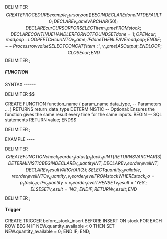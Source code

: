 DELIMITER $$
CREATE PROCEDURE example_cursor_loop()
BEGIN
    DECLARE done INT DEFAULT 0;
    DECLARE v_name VARCHAR(50); 
    DECLARE cur CURSOR FOR
        SELECT item_name FROM stock;
    DECLARE CONTINUE HANDLER FOR NOT FOUND SET done = 1;
    OPEN cur;
    read_loop: LOOP
        FETCH cur INTO v_name;
        IF done THEN
            LEAVE read_loop;
            END IF;
-- Process row value
SELECT CONCAT('Item: ', v_name) AS Output;
END LOOP;
CLOSE cur;
END$$
DELIMITER ;


##### FUNCTION 

SYNTAX ------

DELIMITER $$

CREATE FUNCTION function_name (
    param_name data_type,   -- Parameters
    ...
)
RETURNS return_data_type
DETERMINISTIC  -- Optional: Ensures the function gives the same result every time for the same inputs.
BEGIN
    -- SQL statements
    RETURN value;
END$$

DELIMITER ;


EXAMPLE ---- 

DELIMITER $$
CREATE FUNCTION check_reorder_status(p_stock_no INT)
RETURNS VARCHAR(3)
DETERMINISTIC
BEGIN
    DECLARE v_quantity INT;
    DECLARE v_reorder_level INT;
    DECLARE v_result VARCHAR(3);
    SELECT quantity_available, reorder_level
    INTO v_quantity, v_reorder_level
    FROM stock
    WHERE stock_no = p_stock_no;
    IF v_quantity < v_reorder_level THEN
        SET v_result = 'YES';
    ELSE
        SET v_result = 'NO';
    END IF;
    RETURN v_result;
END$$
DELIMITER ;



#### Trigger 


CREATE TRIGGER before_stock_insert
BEFORE INSERT ON stock
FOR EACH ROW
BEGIN
    IF NEW.quantity_available < 0 THEN
        SET NEW.quantity_available = 0;
    END IF;
END;







 
